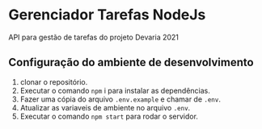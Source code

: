 # Gerenciador Tarefas NodeJs

API para gestão de tarefas do projeto Devaria 2021

## Configuração do ambiente de desenvolvimento

1. clonar o repositório.
1. Executar o comando `npm` i para instalar as dependências.
1. Fazer uma cópia do arquivo `.env.example` e chamar de `.env`.
1. Atualizar as variaveis de ambiente no arquivo `.env`.
1. Executar o comando `npm start`  para rodar o servidor.